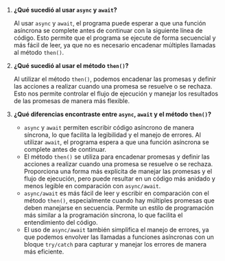 1. **¿Qué sucedió al usar `async` y `await`?**

   Al usar `async` y `await`, el programa puede esperar a que una función asíncrona se complete antes de continuar con la siguiente línea de código. Esto permite que el programa se ejecute de forma secuencial y más fácil de leer, ya que no es necesario encadenar múltiples llamadas al método `then()`.

2. **¿Qué sucedió al usar el método `then()`?**

   Al utilizar el método `then()`, podemos encadenar las promesas y definir las acciones a realizar cuando una promesa se resuelve o se rechaza. Esto nos permite controlar el flujo de ejecución y manejar los resultados de las promesas de manera más flexible.

3. **¿Qué diferencias encontraste entre `async`, `await` y el método `then()`?**

   - `async` y `await` permiten escribir código asíncrono de manera síncrona, lo que facilita la legibilidad y el manejo de errores. Al utilizar `await`, el programa espera a que una función asíncrona se complete antes de continuar.
   - El método `then()` se utiliza para encadenar promesas y definir las acciones a realizar cuando una promesa se resuelve o se rechaza. Proporciona una forma más explícita de manejar las promesas y el flujo de ejecución, pero puede resultar en un código más anidado y menos legible en comparación con `async/await`.
   - `async/await` es más fácil de leer y escribir en comparación con el método `then()`, especialmente cuando hay múltiples promesas que deben manejarse en secuencia. Permite un estilo de programación más similar a la programación síncrona, lo que facilita el entendimiento del código.
   - El uso de `async/await` también simplifica el manejo de errores, ya que podemos envolver las llamadas a funciones asíncronas con un bloque `try/catch` para capturar y manejar los errores de manera más eficiente.
